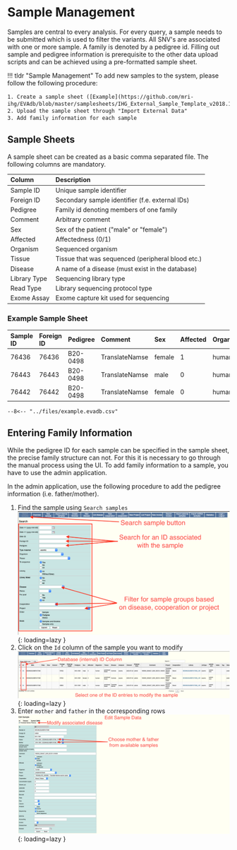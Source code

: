 # Sample Management

Samples are central to every analysis. For every query, a sample needs to be
submitted which is used to filter the variants. All SNV's are associated with
one or more sample. A family is denoted by a pedigree id. Filling out sample
and pedigree information is prerequisite to the other data upload scripts and
can be achieved using a pre-formatted sample sheet.

!!! tldr "Sample Management"
    To add new samples to the system, please follow the following procedure:

    1. Create a sample sheet ([Example](https://github.com/mri-ihg/EVAdb/blob/master/samplesheets/IHG_External_Sample_Template_v2018.11.csv))
    2. Upload the sample sheet through "Import External Data"
    3. Add family information for each sample

## Sample Sheets

A sample sheet can be created as a basic comma separated file. The following
columns are mandatory.

| Column | Description |
| :--- | :--- |
| Sample ID | Unique sample identifier |
| Foreign ID | Secondary sample identifier (f.e. external IDs) |
| Pedigree | Family id denoting members of one family |
| Comment | Arbitrary comment |
| Sex | Sex of the patient ("male" or "female") |
| Affected | Affectedness (0/1) |
| Organism | Sequenced organism |
| Tissue | Tissue that was sequenced (peripheral blood etc.) |
| Disease | A name of a disease (must exist in the database) |
| Library Type | Sequencing library type |
| Read Type | Library sequencing protocol type |
| Exome Assay | Exome capture kit used for sequencing |

### Example Sample Sheet


|Sample ID|Foreign ID|Pedigree|Comment|Sex|Affected|Organism|Tissue|Disease|Library Type|Read Type|Exome Assay|
|:---|:---|:---|:---|:---|:---|:---|:---|:---|:---|:---|:---|
|76436|76436|B20-0498|TranslateNamse|female|1|human|peripheral blood|Cases|exomic|paired-end|SureSelect60Mbv6|
|76443|76443|B20-0498|TranslateNamse|male|0|human|peripheral blood|Controls|exomic|paired-end|SureSelect60Mbv6|
|76442|76442|B20-0498|TranslateNamse|female|0|human|peripheral blood|Controls|exomic|paired-end|SureSelect60Mbv6|

```
--8<-- "../files/example.evadb.csv"
```

## Entering Family Information

While the pedigree ID for each sample can be specified in the sample sheet,
the precise family structure can not. For this it is necessary to go through
the manual process using the UI. To add family information to a sample, you
have to use the admin application.

In the admin application, use the following procedure to add the pedigree
information (i.e. father/mother).

1. Find the sample using `Search samples`
![Search Sample Form](../img/admin-search-sample.png){: loading=lazy }
2. Click on the `Id` column of the sample you want to modify
![Sample Search Table](../img/admin-modify-sample.png){: loading=lazy }
3. Enter `mother` and `father` in the corresponding rows
![Edit Sample Form](../img/admin-edit-sample.png){: loading=lazy }
